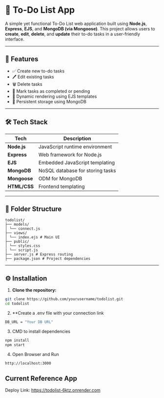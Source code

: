 # 📝 To-Do List App

A simple yet functional To-Do List web application built using **Node.js**, **Express**, **EJS**, and **MongoDB (via Mongoose)**. This project allows users to **create**, **edit**, **delete**, and **update** their to-do tasks in a user-friendly interface.

---

## 📌 Features

- ✅ Create new to-do tasks
- 🖊️ Edit existing tasks
- 🗑️ Delete tasks
- 🔄 Mark tasks as completed or pending
- 📅 Dynamic rendering using EJS templates
- 💾 Persistent storage using MongoDB

---

## 🛠️ Tech Stack

| Tech       | Description                        |
|------------|------------------------------------|
| **Node.js** | JavaScript runtime environment     |
| **Express** | Web framework for Node.js          |
| **EJS**     | Embedded JavaScript templating     |
| **MongoDB** | NoSQL database for storing tasks   |
| **Mongoose**| ODM for MongoDB                    |
| **HTML/CSS**| Frontend templating                |

---

## 📂 Folder Structure

```
todolist/
├── models/
│ └── connect.js 
├── views/
│ └── index.ejs # Main UI
├── public/
│ └── styles.css
| └── script.js 
├── server.js # Express routing
├── package.json # Project dependencies
```
---

## ⚙️ Installation

1. **Clone the repository:**

```bash
git clone https://github.com/yourusername/todolist.git
cd todolist
```
2. **Create a .env file with your connection link

```bash
DB_URL = "Your DB URL"
```
3. CMD to install dependencies
   
```bash
npm install
npm start
```
4. Open Browser and Run

```bash
http://localhost:3000
```

## Current Reference App
Deploy Link: https://todolist-6ktz.onrender.com

